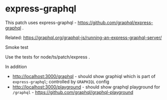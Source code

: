 # express-graphql

This patch uses express-graphql - <https://github.com/graphql/express-graphql> .

Related: <https://graphql.org/graphql-js/running-an-express-graphql-server/>

Smoke test

Use the tests for node/ts/patch/express .

In addition

- <http://localhost:3000/graphql> - should show graphiql which is part of `express-graphql`; controlled by `GRAPHIQL` config
- <http://localhost:3000/playground> - should show graphql playground for `/graphql` - <https://github.com/graphql/graphql-playground>
